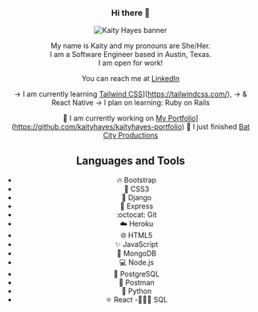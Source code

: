 <div align="center">

### Hi there 👋

![Kaity Hayes banner](https://i.imgur.com/hrKsNlnm.png)

My name is Kaity and my pronouns are She/Her.  
I am a Software Engineer based in Austin, Texas.  
I am open for work!  

You can reach me at [LinkedIn](https://www.linkedin.com/in/kaityhayes/)

→ I am currently learning [Tailwind CSS]([)](https://tailwindcss.com/),
→ & React Native
→ I plan on learning: Ruby on Rails 

🌿 I am currently working on [My Portfolio]([)](https://github.com/kaityhayes/kaityhayes-portfolio)
🌿 I just finished [Bat City Productions](https://github.com/kaityhayes/batcity-front)

## Languages and Tools

- :fire: Bootstrap
- :art: CSS3
- :snake: Django
- :rocket: Express
- :octocat: Git
- :cloud: Heroku
- :globe_with_meridians: HTML5
- :sparkles: JavaScript
- :leaves: MongoDB
- :computer: Node.js
- :elephant: PostgreSQL
- :postbox: Postman
- :snake: Python
- :atom_symbol: React
-👩🏻‍💻 SQL


</div>








<!--
**kaityhayes/kaityhayes** is a ✨ _special_ ✨ repository because its `README.md` (this file) appears on your GitHub profile.

Here are some ideas to get you started:

- 🔭 I’m currently working on ...
- 🌱 I’m currently learning ...
- 👯 I’m looking to collaborate on ...
- 🤔 I’m looking for help with ...
- 💬 Ask me about ...
- 📫 How to reach me: ...
- 😄 Pronouns: ...
- ⚡ Fun fact: ...
-->
